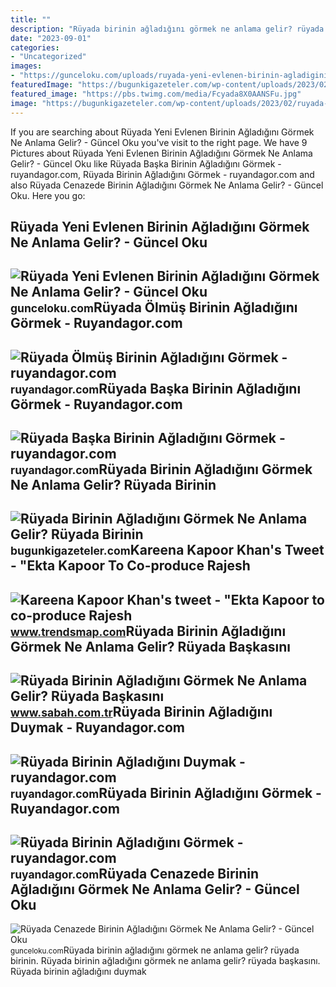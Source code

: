 ```yaml
---
title: ""
description: "Rüyada birinin ağladığını görmek ne anlama gelir? rüyada birinin"
date: "2023-09-01"
categories:
- "Uncategorized"
images:
- "https://gunceloku.com/uploads/ruyada-yeni-evlenen-birinin-agladigini-gormek-ne-anlama-gelir-63dea491aab37.jpeg"
featuredImage: "https://bugunkigazeteler.com/wp-content/uploads/2023/02/ruyada-birinin-agladigini-gormek-ne-anlama-gelir-ruyada-birinin-agladigini-gormek-nasil-yorumlanir.jpg"
featured_image: "https://pbs.twimg.com/media/Fcyada8X0AANSFu.jpg"
image: "https://bugunkigazeteler.com/wp-content/uploads/2023/02/ruyada-birinin-agladigini-gormek-ne-anlama-gelir-ruyada-birinin-agladigini-gormek-nasil-yorumlanir.jpg"
---
```


If you are searching about Rüyada Yeni Evlenen Birinin Ağladığını Görmek Ne Anlama Gelir? - Güncel Oku you've visit to the right page. We have 9 Pictures about Rüyada Yeni Evlenen Birinin Ağladığını Görmek Ne Anlama Gelir? - Güncel Oku like Rüyada Başka Birinin Ağladığını Görmek - ruyandagor.com, Rüyada Birinin Ağladığını Görmek - ruyandagor.com and also Rüyada Cenazede Birinin Ağladığını Görmek Ne Anlama Gelir? - Güncel Oku. Here you go:

Rüyada Yeni Evlenen Birinin Ağladığını Görmek Ne Anlama Gelir? - Güncel Oku
---------------------------------------------------------------------------

 ![Rüyada Yeni Evlenen Birinin Ağladığını Görmek Ne Anlama Gelir? - Güncel Oku](https://gunceloku.com/uploads/ruyada-yeni-evlenen-birinin-agladigini-gormek-ne-anlama-gelir-63dea491aab37.jpeg) <small>gunceloku.com</small>Rüyada Ölmüş Birinin Ağladığını Görmek - Ruyandagor.com
-------------------------------------------------------

 ![Rüyada Ölmüş Birinin Ağladığını Görmek - ruyandagor.com](https://images.ruyandagor.com/2017/04/olmus-birinin-agladigini-gormek-0147.jpg) <small>ruyandagor.com</small>Rüyada Başka Birinin Ağladığını Görmek - Ruyandagor.com
-------------------------------------------------------

 ![Rüyada Başka Birinin Ağladığını Görmek - ruyandagor.com](https://images.ruyandagor.com/2017/05/baska-birinin-agladigini-gormek-2150.jpg) <small>ruyandagor.com</small>Rüyada Birinin Ağladığını Görmek Ne Anlama Gelir? Rüyada Birinin
----------------------------------------------------------------

 ![Rüyada Birinin Ağladığını Görmek Ne Anlama Gelir? Rüyada Birinin](https://bugunkigazeteler.com/wp-content/uploads/2023/02/ruyada-birinin-agladigini-gormek-ne-anlama-gelir-ruyada-birinin-agladigini-gormek-nasil-yorumlanir.jpg) <small>bugunkigazeteler.com</small>Kareena Kapoor Khan's Tweet - "Ekta Kapoor To Co-produce Rajesh
---------------------------------------------------------------

 ![Kareena Kapoor Khan's tweet - "Ekta Kapoor to co-produce Rajesh](https://pbs.twimg.com/media/Fcyada8X0AANSFu.jpg) <small>www.trendsmap.com</small>Rüyada Birinin Ağladığını Görmek Ne Anlama Gelir? Rüyada Başkasını
------------------------------------------------------------------

 ![Rüyada Birinin Ağladığını Görmek Ne Anlama Gelir? Rüyada Başkasını](https://iasbh.tmgrup.com.tr/6f45a8/650/344/0/75/724/455?u=https://isbh.tmgrup.com.tr/sbh/2021/09/02/ruyada-birinin-agladigini-gormek-ne-anlama-gelir-ruyada-aglayan-biri-gormek-ne-demek-1630581975764.jpg) <small>www.sabah.com.tr</small>Rüyada Birinin Ağladığını Duymak - Ruyandagor.com
-------------------------------------------------

 ![Rüyada Birinin Ağladığını Duymak - ruyandagor.com](https://images.ruyandagor.com/2017/04/birinin-agladigini-duymak-1205.jpg) <small>ruyandagor.com</small>Rüyada Birinin Ağladığını Görmek - Ruyandagor.com
-------------------------------------------------

 ![Rüyada Birinin Ağladığını Görmek - ruyandagor.com](https://images.ruyandagor.com/2016/05/birinin-agladigini-gormek_1462725926.jpg) <small>ruyandagor.com</small>Rüyada Cenazede Birinin Ağladığını Görmek Ne Anlama Gelir? - Güncel Oku
-----------------------------------------------------------------------

 ![Rüyada Cenazede Birinin Ağladığını Görmek Ne Anlama Gelir? - Güncel Oku](https://gunceloku.com/uploads/ruyada-cenazede-birinin-agladigini-gormek-ne-anlama-gelir-637695d60111a.jpg) <small>gunceloku.com</small>Rüyada birinin ağladığını görmek ne anlama gelir? rüyada birinin. Rüyada birinin ağladığını görmek ne anlama gelir? rüyada başkasını. Rüyada birinin ağladığını duymak
